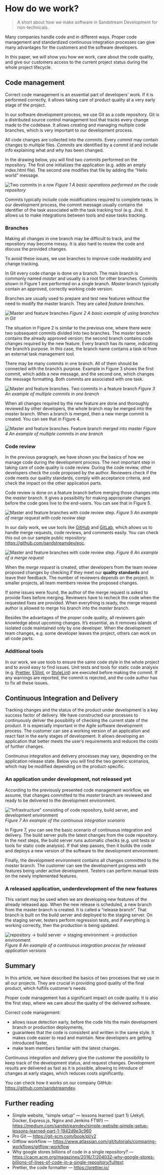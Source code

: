 # How do we work?

> A short about how we make software in Sandstream Development for non-technicals.

Many companies handle code and in different ways. Proper code management and standardized continuous integration processes can give many advantages for the customers and the software developers.

In this paper, we will show you how we work, care about the code quality, and give our customers access to the current project status during the whole project lifecycle.

## Code management

Correct code management is an essential part of developers’ work. If it is performed correctly, it allows taking care of product quality at a very early stage of the project.

In our software development process, we use Git as a code repository. Git is a distributed source control management tool that tracks every change made to the codebase. It allows creating and managing multiple code branches, which is very important to our development process.

All code changes are collected into the *commits*. Every *commit* may contain changes to multiple files. *Commits* are identified by a *commit id* and include info explaining what and why has been changed.

In the drawing below, you will find two *commits* performed on the repository. The first one initializes the application (e.g. adds an empty index.html file). The second one modifies that file by adding the “Hello world” message.

![Two commits in a row](figure_1.png "Figure 1 A basic operations performed on the code repository")
*Figure 1 A basic operations performed on the code repository*

Commits typically include code modifications required to complete tasks. In our development process, the commit message usually contains the identifier of the task associated with the task tracking tool (e.g. Jira). It allows us to make integrations between tools and ease tasks tracking.

### Branches

Making all changes in one branch may be difficult to track, and the repository may become messy. It is also hard to review the code and discuss the provided changes.

To avoid these issues, we use branches to improve code readability and change tracking.

In Git every code change is done on a branch. The main branch is commonly named *master* and usually is a root for other branches. Commits shown in Figure 1 are performed on a single branch. *Master* branch typically contain an approved, correctly working code version.

Branches are usually used to prepare and test new features without the need to modify the master branch. They are called *feature branches*.

![Master and feature branches](figure_2.png "Figure 2 A basic example of using branches in Git")
*Figure 2 A basic example of using branches in Git*

The situation in Figure 2 is similar to the previous one, where there were two subsequent commits divided into two branches. The *master* branch contains the already approved version; the second branch contains code changes required by the new feature. Every branch has its name, indicating the branch’s purpose. In this case, the branch name contains a task id from an external task management tool.

There may be many commits in one branch. All of them should be connected with the branch’s purpose. Example in Figure 3 shows the first commit, which adds a new message, and the second one, which changes the message formatting. Both commits are associated with one task.

![Master and feature branches. Two commits in a feature branch](figure_3.png "Figure 3 An example of multiple commits in one branch")
*Figure 3 An example of multiple commits in one branch*

When all changes required by the new feature are done and thoroughly reviewed by other developers, the whole branch may be merged into the *master* branch. When a branch is merged, then a new merge commit is created. You can see that in Figure 4.

![Master and feature branches. Feature branch merged into master](figure_4.png "Figure 4 An example of branches merge")
*Figure 4 An example of multiple commits in one branch*

### Code review

In the previous paragraph, we have shown you the basics of how we manage code during the development process. The next important step in taking care of code quality is code review. During the code review, other developers check the code proposed by the author. Reviewers check if the code meets our quality standards, comply with acceptance criteria, and check the impact on the other application parts.

Code review is done on a feature branch before merging those changes into the *master* branch. It gives a possibility for making appropriate changes before the code goes live to the end-users. You can see that in Figure 5.

![Master and feature branches with code review step.](figure_5.png "Figure 5 An example of merge request with code review step")
*Figure 5 An example of merge request with code review step*

In our daily work, we use tools like [GitHub](https://github.com) and [GitLab](https://gitlab.com), which allows us to handle merge requests, code reviews, and comments easily. You can check this out on our sample public repository: https://github.com/sandstreamdev/eoc.

![Master and feature branches with code review step.](figure_6.png "Figure 6 An example of a merge request")
*Figure 6 An example of a merge request*

When the *merge request* is created, other developers from the team review proposed changes by checking if they meet our **quality standards** and leave their feedback. The number of reviewers depends on the project. In smaller projects, all team members review the proposed changes.

If some issues were found, the author of the merge request is asked to provide fixes before merging. Reviewers have to recheck the code when the requested fixes are provided. When everything is ready, the merge request author is allowed to merge his branch into the *master* branch.

Besides the advantages of the proper code quality, all reviewers gain knowledge about upcoming changes. It’s essential, as it removes islands of isolated code maintained only by one developer. When the development team changes, e.g. some developer leaves the project, others can work on all code parts.

### Additional tools

In our work, we use tools to ensure the same code style in the whole project and to avoid easy to find issues. Unit tests and tools for static code analysis (e.g. [Prettier](https://prettier.io/), [ESlint](https://eslint.org/), or [StyleLint](https://stylelint.io/)) are executed before making the commit. If any warnings are reported, the commit is rejected, and the code author has to fix all these issues.

## Continuous Integration and Delivery

Tracking changes and the status of the product under development is a key success factor of delivery. We have constructed our processes to continuously deliver the possibility of checking the current state of the product. It is especially important in the Agile software development process. The customer can see a working version of an application and react fast in the early stages of development. It allows developing an application that better meets the user’s requirements and reduces the costs of further changes.

Continuous integration and delivery processes may vary, depending on the application release state. Below you will find the two generic scenarios, which may be modified depending on the product-specific.

### An application under development, not released yet

According to the previously presented code management workflow, we assume, that changes committed to the *master* branch are reviewed and ready to be delivered to the development environment.

!["Infrastructure" consisting of code repository, build server, and development environment](figure_7.png "Figure 7 An example of the continuous integration scenario")
*Figure 7 An example of the continuous integration scenario*

In Figure 7, you can see the basic scenario of continuous integration and delivery. The build server pulls the latest changes from the code repository. In the next steps, the build server runs automatic checks (e.g. unit tests or tools for static code analysis). If that step passes, then it builds the code and deploys a new version of the software to the development environment.

Finally, the development environment contains all changes committed to the *master* branch. The customer can see the development progress with features being under active development. Testers can perform manual tests on the newly implemented features.

### A released application, underdevelopment of the new features

This variant may be used when we are developing new features of the already released app. When the new release is scheduled, a new branch from the master branch is created. It is called a “release branch”. That branch is built on the build server and deployed to the staging server. On the staging server, testers perform regression tests, and if everything is working correctly, then the production is being updated.

![repository -> build server -> staging environment -> production environment ](figure_8.png "Figure 8 An example of a continuous integration process for released application versions")
*Figure 8 An example of a continuous integration process for released application versions*

## Summary

In this article, we have described the basics of two processes that we use in all our projects. They are crucial in providing good quality of the final product, which fulfills customer’s needs.

Proper code management has a significant impact on code quality. It is also the first step, where we care about the quality of the delivered software.

Correct code management:
* allows issue detection early, before the code hits the main development branch or production deployments,
* guarantees that the code is consistent and written in the same style. It makes code easier to read and maintain. New developers are getting introduced faster,
* make team members familiar with the latest changes.

Continuous integration and delivery give the customer the possibility to keep track of the development status, and request changes. Development results are delivered as fast as it is possible, allowing to introduce of changes at early stages, which reduces costs significantly.

You can check how it works on our company GitHub: https://github.com/sandstreamdev.

## Further reading

* Simple website, “simple setup” — lessons learned (part 1) (Jekyll, Docker, Express.js, Nginx and Jenkins FTW!) — https://medium.com/sandstreamdev/simple-website-simple-setup-lessons-learned-part-1-1942d9e3c960
* Pro Git — https://git-scm.com/book/pl/v2
* Gitflow workflow — https://www.atlassian.com/git/tutorials/comparing-workflows/gitflow-workflow
* Why google stores billions of code in a single repository? — https://cacm.acm.org/magazines/2016/7/204032-why-google-stores-billions-of-lines-of-code-in-a-single-repository/fulltext
* Prettier, the code formatter — https://prettier.io/